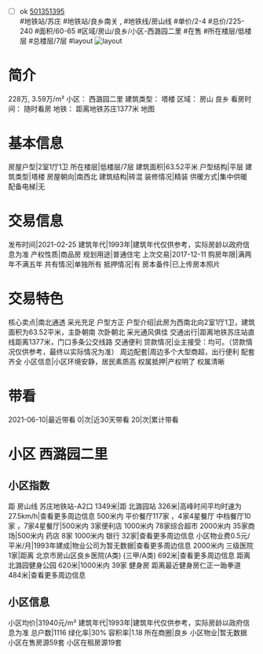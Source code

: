 - [ ] ok [501351395](https://bj.5i5j.com/ershoufang/501351395.html)  
 #地铁站/苏庄 #地铁站/良乡南关 ,  #地铁线/房山线
#单价/2-4 #总价/225-240 #面积/60-65   #区域/房山/良乡/小区-西潞园二里 #在售 #所在楼层/低楼层 #总楼层/7层 #layout 
![layout](http://image2a.5i5j.com/scm/HOUSE_CUSTOMER/c4c33a858fea456587602a3301219ccd.jpg_P5.jpg) 
# 简介 
 228万,  3.59万/m² 
小区： 西潞园二里
建筑类型： 塔楼
区域： 房山 良乡
看房时间： 随时看房
地铁： 距离地铁苏庄1377米 地图
# 基本信息 
 房屋户型|2室1厅1卫
所在楼层|低楼层/7层
建筑面积|63.52平米
户型结构|平层
建筑类型|塔楼
房屋朝向|南西北
建筑结构|砖混
装修情况|精装
供暖方式|集中供暖
配备电梯|无
# 交易信息 
 发布时间|2021-02-25
建筑年代|1993年|建筑年代仅供参考，实际房龄以政府信息为准
产权性质|商品房
规划用途|普通住宅
上次交易|2017-12-11
购房年限|满两年不满五年
共有情况|单独所有
抵押情况|有
房本备件|已上传房本照片
# 交易特色 
 核心卖点|南北通透 采光充足 户型方正
户型介绍|此房为西南北向2室1厅1卫，建筑面积为63.52平米，主卧朝南 次卧朝北 采光通风俱佳
交通出行|距离地铁苏庄站直线距离1377米，门口多条公交线路 交通便利
贷款情况|业主接受：均可。（贷款情况仅供参考，最终以实际情况为准）
周边配套|周边多个大型商超，出行便利 配套齐全
小区信息|小区环境安静，居民素质高
权属抵押|产权明了 权属清晰
# 带看 
 2021-06-10|最近带看	 0|次|近30天带看	 20|次|累计带看
# 小区 西潞园二里
## 小区指数 
 距 房山线 苏庄地铁站-A2口 1349米|距 北潞园站 326米|高峰时间平均时速为27.5km/h|查看更多周边信息
500米内 平价餐厅117家 ，4家4星餐厅
中档餐厅10家 ，7家4星餐厅|500米内 3家便利店
1000米内 78家综合超市
2000米内 35家商场|500米内 药店 8家
1000米内 银行 32家|查看更多周边信息
小区物业费0.5元/平米/月|1993年建成|物业公司为暂无数据|查看更多周边信息
2000米内 三级医院 1家|距离 北京市房山区良乡医院(A类) (三甲/A类) 692米|查看更多周边信息
距离 北潞园健身公园 620米|1000米内 39家 健身房
距离最近健身房仁正一跆拳道 484米|查看更多周边信息
## 小区信息 
 小区均价|31940元/m²
建筑年代|1993年|建筑年代仅供参考，实际房龄以政府信息为准
总户数|1116
绿化率|30%
容积率|1.18
所在商圈|良乡
小区物业|暂无数据
小区在售房源59套
小区在租房源19套

